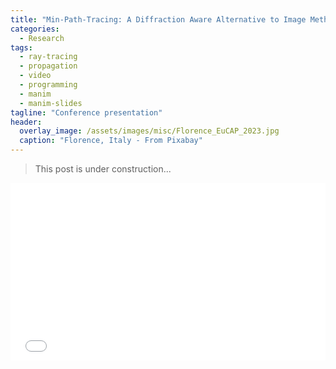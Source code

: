 ```yaml
---
title: "Min-Path-Tracing: A Diffraction Aware Alternative to Image Method in Ray Tracing - EuCAP 2023"
categories:
  - Research
tags:
  - ray-tracing
  - propagation
  - video
  - programming
  - manim
  - manim-slides
tagline: "Conference presentation"
header:
  overlay_image: /assets/images/misc/Florence_EuCAP_2023.jpg
  caption: "Florence, Italy - From Pixabay"
---
```


> This post is under construction...


<div style="position:relative;padding-bottom:56.25%;">
    <!-- 56.25 comes from aspect ratio of 16:9, change this accordingly -->
    <iframe
        style="width:100%;height:100%;position:absolute;left:0px;top:0px;"
        frameborder="0"
        width="100%"
        height="100%"
        allowfullscreen
        allow="autoplay"
        src="/assets/slides/2023-03-27-eucap-presentation.html">
    </iframe>
</div>
